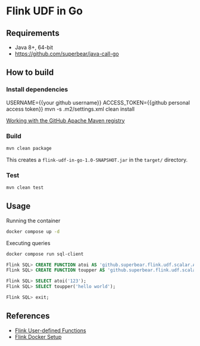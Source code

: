 # Flink UDF in Go

## Requirements
- Java 8+, 64-bit
- https://github.com/superbear/java-call-go

## How to build
### Install dependencies
USERNAME={{your github username}} ACCESS_TOKEN={{github personal access token}} mvn -s .m2/settings.xml clean install

[Working with the GitHub Apache Maven registry](https://docs.github.com/en/packages/working-with-a-github-packages-registry/working-with-the-apache-maven-registry#authenticating-with-a-personal-access-token)

### Build
```bash
mvn clean package
```
This creates a `flink-udf-in-go-1.0-SNAPSHOT.jar` in the `target/` directory.

### Test
```bash
mvn clean test
```

## Usage
Running the container
```bash
docker compose up -d
```

Executing queries
```bash
docker compose run sql-client
```
```sql
Flink SQL> CREATE FUNCTION atoi AS 'github.superbear.flink.udf.scalar.Atoi' LANGUAGE JAVA;
Flink SQL> CREATE FUNCTION toupper AS 'github.superbear.flink.udf.scalar.ToUpper' LANGUAGE JAVA;

Flink SQL> SELECT atoi('123');
Flink SQL> SELECT toupper('hello world');

Flink SQL> exit;
```

## References
- [Flink User-defined Functions](https://nightlies.apache.org/flink/flink-docs-master/docs/dev/table/functions/udfs/)
- [Flink Docker Setup](https://nightlies.apache.org/flink/flink-docs-master/docs/deployment/resource-providers/standalone/docker/)
